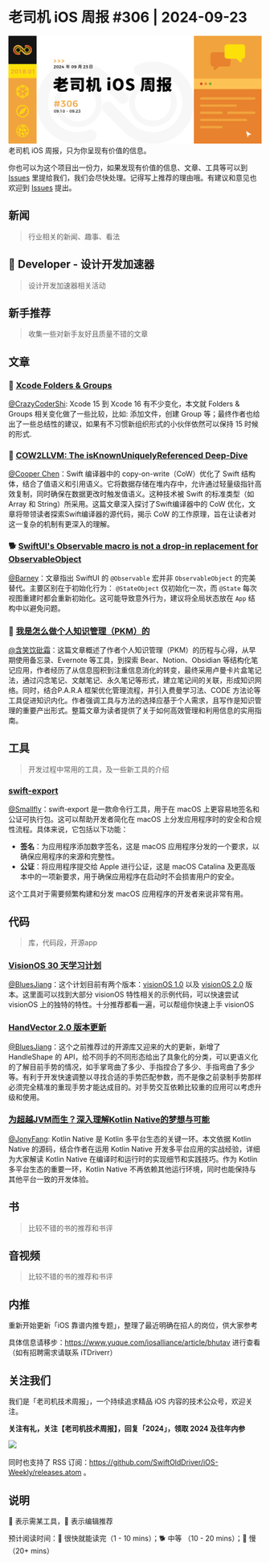 # 老司机 iOS 周报 #306 | 2024-09-23

![ios-weekly](https://github.com/SwiftOldDriver/iOS-Weekly/blob/master/assets/weekly-header/306.jpg?raw=true)
老司机 iOS 周报，只为你呈现有价值的信息。

你也可以为这个项目出一份力，如果发现有价值的信息、文章、工具等可以到 [Issues](https://github.com/SwiftOldDriver/iOS-Weekly/issues) 里提给我们，我们会尽快处理。记得写上推荐的理由哦。有建议和意见也欢迎到 [Issues](https://github.com/SwiftOldDriver/iOS-Weekly/issues) 提出。

## 新闻

> 行业相关的新闻、趣事、看法

##  Developer - 设计开发加速器

> 设计开发加速器相关活动

## 新手推荐

> 收集一些对新手友好且质量不错的文章

## 文章

### 🐢 [Xcode Folders & Groups](https://troz.net/post/2024/xcode_folders_groups/)

[@CrazyCoderShi](https://github.com/CrazyCoderShi): Xcode 15 到 Xcode 16 有不少变化，本文就 Folders & Groups 相关变化做了一些比较，比如: 添加文件，创建 Group 等；最终作者也给出了一些总结性的建议，如果有不习惯新组织形式的小伙伴依然可以保持 15 时候的形式.

### 🐢 [COW2LLVM: The isKnownUniquelyReferenced Deep-Dive](https://jacobbartlett.substack.com/p/cow2llvm-the-isknownuniquelyreferenced)

[@Cooper Chen](https://github.com/cjlcooper)：Swift 编译器中的 copy-on-write（CoW）优化了 Swift 结构体，结合了值语义和引用语义。它将数据存储在堆内存中，允许通过轻量级指针高效复制，同时确保在数据更改时触发值语义。这种技术被 Swift 的标准类型（如 Array 和 String）所采用。这篇文章深入探讨了Swift编译器中的 CoW 优化，文章将带领读者探索Swift编译器的源代码，揭示 CoW 的工作原理，旨在让读者对这一复杂的机制有更深入的理解。

### 🐕 [SwiftUI's Observable macro is not a drop-in replacement for ObservableObject](https://www.jessesquires.com/blog/2024/09/09/swift-observable-macro/)

[@Barney](https://github.com/BarneyZhaoooo)：文章指出 SwiftUI 的 `@Observable` 宏并非 `ObservableObject` 的完美替代。主要区别在于初始化行为： `@StateObject` 仅初始化一次，而 `@State` 每次视图重建时都会重新初始化。这可能导致意外行为，建议将全局状态放在 `App` 结构中以避免问题。

### 🐢 [我是怎么做个人知识管理（PKM）的](https://starming.com/2024/09/12/my-pkm/)

[@含笑饮砒霜](https://weibo.com/chinafishnews/)：这篇文章概述了作者个人知识管理（PKM）的历程与心得，从早期使用备忘录、Evernote 等工具，到探索 Bear、Notion、Obsidian 等结构化笔记应用，作者经历了从信息囤积到注重信息消化的转变，最终采用卢曼卡片盒笔记法，通过闪念笔记、文献笔记、永久笔记等形式，建立笔记间的关联，形成知识网络。同时，结合P.A.R.A 框架优化管理流程，并引入费曼学习法、CODE 方法论等工具促进知识内化。作者强调工具与方法的选择应基于个人需求，且写作是知识管理的重要产出形式。整篇文章为读者提供了关于如何高效管理和利用信息的实用指南。

## 工具

> 开发过程中常用的工具，及一些新工具的介绍

### [swift-export](https://swiftpackageindex.com/franklefebvre/swift-export)
[@Smallfly](https://github.com/iostalks)：swift-export 是一款命令行工具，用于在 macOS 上更容易地签名和公证可执行包。这可以帮助开发者简化在 macOS 上分发应用程序时的安全和合规性流程。具体来说，它包括以下功能：

- **签名**：为应用程序添加数字签名，这是 macOS 应用程序分发的一个要求，以确保应用程序的来源和完整性。
- **公证**：将应用程序提交给 Apple 进行公证，这是 macOS Catalina 及更高版本中的一项新要求，用于确保应用程序在启动时不会损害用户的安全。

这个工具对于需要频繁构建和分发 macOS 应用程序的开发者来说非常有用。

## 代码

> 库，代码段，开源app
### [VisionOS 30 天学习计划](https://github.com/satoshi0212/visionOS_30Days)

[@BluesJiang](https://github.com/bluesjiang)：这个计划目前有两个版本：[visionOS 1.0](https://github.com/satoshi0212/visionOS_30Days) 以及 [visionOS 2.0](https://github.com/satoshi0212/visionOS_2_30Days) 版本。这里面可以找到大部分 visionOS 特性相关的示例代码，可以快速尝试 visionOS 上的独特的特性。十分推荐都看一遍，可以帮组你快速上手 visionOS

### [HandVector 2.0 版本更新](https://juejin.cn/post/7408086889591390262)

[@BluesJiang](https://github.com/BluesJiang)：这个之前推荐过的开源库又迎来的大的更新，新增了 HandleShape 的 API，给不同手的不同形态给出了具象化的分类，可以更语义化的了解目前手势的情况，如手掌弯曲了多少、手指捏合了多少、手指弯曲了多少等。有利于开发快速调整以寻找合适的手势匹配参数，而不是像之前录制手势那样必须完全精准的重现手势才能达成目的。对手势交互依赖比较重的应用可以考虑升级和使用。

### [为超越JVM而生？深入理解Kotlin Native的梦想与可能](https://mp.weixin.qq.com/s/oo7YTnW4oL1xq17cNPGhnw)

[@JonyFang](https://github.com/JonyFang): Kotlin Native 是 Kotlin 多平台生态的关键一环。本文依据 Kotlin Native 的源码，结合作者在运用 Kotlin Native 开发多平台应用的实战经验，详细为大家解读 Kotlin Native 在编译时和运行时的实现细节和实践技巧。作为 Kotlin 多平台生态的重要一环，Kotlin Native 不再依赖其他运行环境，同时也能保持与其他平台一致的开发体验。


## 书

> 比较不错的书的推荐和书评

## 音视频

> 比较不错的书的推荐和书评

## 内推

重新开始更新「iOS 靠谱内推专题」，整理了最近明确在招人的岗位，供大家参考

具体信息请移步：https://www.yuque.com/iosalliance/article/bhutav 进行查看（如有招聘需求请联系 iTDriverr）

## 关注我们

我们是「老司机技术周报」，一个持续追求精品 iOS 内容的技术公众号，欢迎关注。

**关注有礼，关注【老司机技术周报】，回复「2024」，领取 2024 及往年内参**

![](https://github.com/SwiftOldDriver/iOS-Weekly/blob/master/assets/qrcode_for_wechat.jpg?raw=true)

同时也支持了 RSS 订阅：https://github.com/SwiftOldDriver/iOS-Weekly/releases.atom 。

## 说明

🚧 表示需某工具，🌟 表示编辑推荐

预计阅读时间：🐎 很快就能读完（1 - 10 mins）；🐕 中等 （10 - 20 mins）；🐢 慢（20+ mins）
